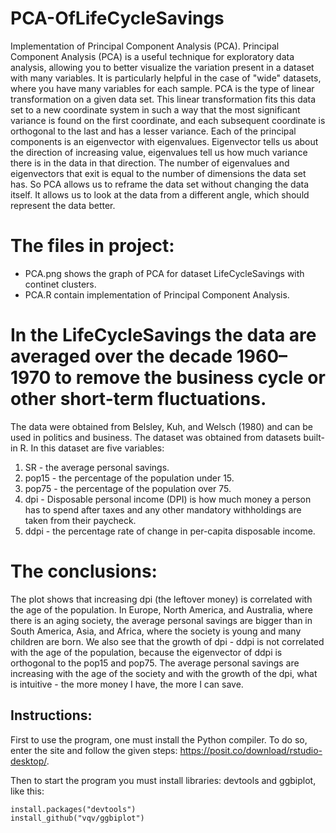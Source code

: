 # PCA-OfLifeCycleSavings
Implementation of Principal Component Analysis (PCA).
Principal Component Analysis (PCA) is a useful technique for exploratory data analysis, allowing you to better visualize the variation present in a dataset with many variables. It is particularly helpful in the case of "wide" datasets, where you have many variables for each sample. PCA is the type of linear transformation on a given data set. This linear transformation fits this data set to a new coordinate system in such a way that the most significant variance is found on the first coordinate, and each subsequent coordinate is orthogonal to the last and has a lesser variance. Each of the principal components is an eigenvector with eigenvalues. Eigenvector tells us about the direction of increasing value, eigenvalues tell us how much variance there is in the data in that direction. The number of eigenvalues and eigenvectors that exit is equal to the number of dimensions the data set has. So PCA allows us to reframe the data set without changing the data itself. It allows us to look at the data from a different angle, which should represent the data better.

# The files in project:
- PCA.png shows the graph of PCA for dataset LifeCycleSavings with continet clusters.
-  PCA.R contain implementation of Principal Component Analysis.

# In the LifeCycleSavings the data are averaged over the decade 1960–1970 to remove the business cycle or other short-term fluctuations. 
The data were obtained from Belsley, Kuh, and Welsch (1980) and can be used in politics and business. The dataset was obtained from datasets built-in R.
In this dataset are five variables:
1) SR - the average personal savings.
2) pop15 - the percentage of the population under 15.
3) pop75 - the percentage of the population over 75.
4) dpi - Disposable personal income (DPI) is how much money a person has to spend after taxes and any other mandatory withholdings are taken from their paycheck.
5) ddpi - the percentage rate of change in per-capita disposable income.

# The conclusions:
The plot shows that increasing dpi (the leftover money) is correlated with the age of the population. In Europe, North America, and Australia, where there is an aging society, the average personal savings are bigger than in South America, Asia, and Africa, where the society is young and many children are born. We also see that the growth of dpi - ddpi is not correlated with the age of the population, because the eigenvector of ddpi is orthogonal to the pop15 and pop75. The average personal savings are increasing with the age of the society and with the growth of the dpi, what is intuitive - the more money I have, the more I can save.

## Instructions: 
First to use the program, one must install the Python compiler. To do so, enter the site and follow the given steps: https://posit.co/download/rstudio-desktop/.

Then to start the program you must install libraries: devtools and ggbiplot, like this:


```
install.packages("devtools")
install_github("vqv/ggbiplot")
```
